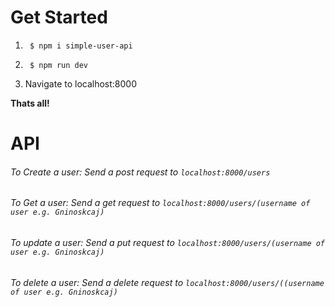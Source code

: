 # Get Started

1. ```shell
	$ npm i simple-user-api
	```


2. ```shell
	$ npm run dev
	```

3. Navigate to localhost:8000

**Thats all!**

# API
###### To Create a user: Send a post request to `localhost:8000/users`

###### To Get a user: Send a get request to `localhost:8000/users/(username of user e.g. Gninoskcaj)`

###### To update a user: Send a put request to `localhost:8000/users/(username of user e.g. Gninoskcaj)`

###### To delete a user: Send a delete request to `localhost:8000/users/((username of user e.g. Gninoskcaj)`